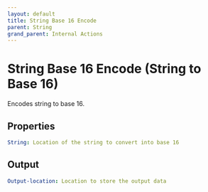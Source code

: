 ```yaml
---
layout: default
title: String Base 16 Encode
parent: String
grand_parent: Internal Actions
---
```

# String Base 16 Encode (String to Base 16)
Encodes string to base 16.

## Properties
```yaml
String: Location of the string to convert into base 16
```

## Output
```yaml
Output-location: Location to store the output data
```
